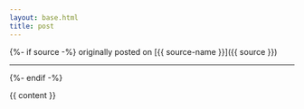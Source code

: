 ```yaml
---
layout: base.html
title: post
---
```


{%- if source -%}
originally posted on [{{ source-name }}]({{ source }})
<hr>
{%- endif -%}

{{ content }}